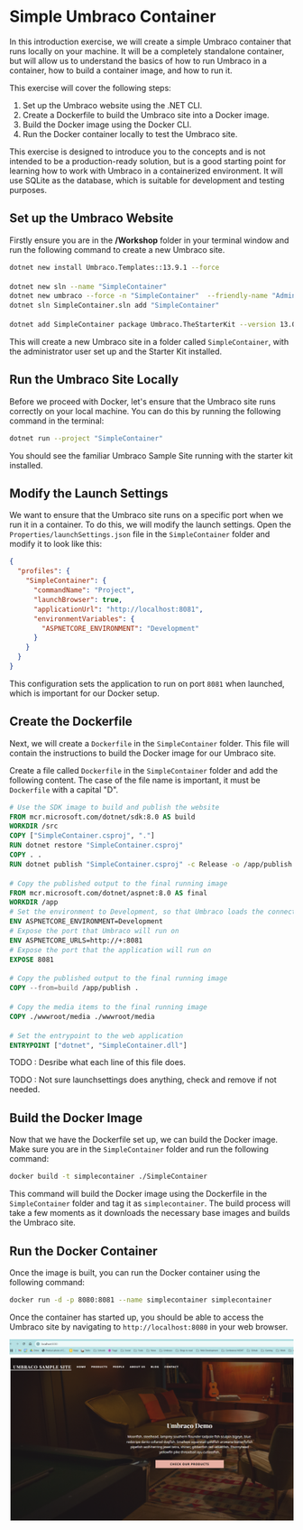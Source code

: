 # Simple Umbraco Container

In this introduction exercise, we will create a simple Umbraco container that runs locally on your machine. It will be a completely standalone container, but will allow us to understand the basics of how to run Umbraco in a container, how to build a container image, and how to run it.

This exercise will cover the following steps:
1. Set up the Umbraco website using the .NET CLI.
2. Create a Dockerfile to build the Umbraco site into a Docker image.
3. Build the Docker image using the Docker CLI.
4. Run the Docker container locally to test the Umbraco site.

This exercise is designed to introduce you to the concepts and is not intended to be a production-ready solution, but is a good starting point for learning how to work with Umbraco in a containerized environment. It will use SQLite as the database, which is suitable for development and testing purposes.

## Set up the Umbraco Website

Firstly ensure you are in the **/Workshop** folder in your terminal window and run the following command to create a new Umbraco site. 

```bash
dotnet new install Umbraco.Templates::13.9.1 --force

dotnet new sln --name "SimpleContainer"
dotnet new umbraco --force -n "SimpleContainer"  --friendly-name "Administrator" --email "admin@example.com" --password "1234567890" --development-database-type SQLite
dotnet sln SimpleContainer.sln add "SimpleContainer"

dotnet add SimpleContainer package Umbraco.TheStarterKit --version 13.0.0
```

This will create a new Umbraco site in a folder called `SimpleContainer`, with the administrator user set up and the Starter Kit installed.

## Run the Umbraco Site Locally

Before we proceed with Docker, let's ensure that the Umbraco site runs correctly on your local machine. You can do this by running the following command in the terminal:

```bash
dotnet run --project "SimpleContainer"
```

You should see the familiar Umbraco Sample Site running with the starter kit installed.


## Modify the Launch Settings

We want to ensure that the Umbraco site runs on a specific port when we run it in a container. To do this, we will modify the launch settings.
Open the `Properties/launchSettings.json` file in the `SimpleContainer` folder and modify it to look like this:

```json
{
  "profiles": {
    "SimpleContainer": {
      "commandName": "Project",
      "launchBrowser": true,
      "applicationUrl": "http://localhost:8081",
      "environmentVariables": {
        "ASPNETCORE_ENVIRONMENT": "Development"
      }
    }
  }
}   
```

This configuration sets the application to run on port `8081` when launched, which is important for our Docker setup.



## Create the Dockerfile

Next, we will create a `Dockerfile` in the `SimpleContainer` folder. This file will contain the instructions to build the Docker image for our Umbraco site.

Create a file called `Dockerfile` in the `SimpleContainer` folder and add the following content. The case of the file name is important, it must be `Dockerfile` with a capital "D".

```dockerfile
# Use the SDK image to build and publish the website
FROM mcr.microsoft.com/dotnet/sdk:8.0 AS build
WORKDIR /src
COPY ["SimpleContainer.csproj", "."]
RUN dotnet restore "SimpleContainer.csproj"
COPY . .
RUN dotnet publish "SimpleContainer.csproj" -c Release -o /app/publish

# Copy the published output to the final running image
FROM mcr.microsoft.com/dotnet/aspnet:8.0 AS final 
WORKDIR /app
# Set the environment to Development, so that Umbraco loads the connection string from the appsettings.developement.json file
ENV ASPNETCORE_ENVIRONMENT=Development
# Expose the port that Umbraco will run on
ENV ASPNETCORE_URLS=http://+:8081
# Expose the port that the application will run on
EXPOSE 8081

# Copy the published output to the final running image
COPY --from=build /app/publish .

# Copy the media items to the final running image
COPY ./wwwroot/media ./wwwroot/media

# Set the entrypoint to the web application
ENTRYPOINT ["dotnet", "SimpleContainer.dll"]
```

TODO : Desribe what each line of this file does. 

TODO : Not sure launchsettings does anything, check and remove if not needed.

## Build the Docker Image
Now that we have the Dockerfile set up, we can build the Docker image. Make sure you are in the `SimpleContainer` folder and run the following command:

```bash
docker build -t simplecontainer ./SimpleContainer
```

This command will build the Docker image using the Dockerfile in the `SimpleContainer` folder and tag it as `simplecontainer`. The build process will take a few moments as it downloads the necessary base images and builds the Umbraco site.

## Run the Docker Container

Once the image is built, you can run the Docker container using the following command:

```bash
docker run -d -p 8080:8081 --name simplecontainer simplecontainer
```

Once the container has started up, you should be able to access the Umbraco site by navigating to `http://localhost:8080` in your web browser.

![Umbraco Starter Kit](media/1_umbraco_sample_site.png)

